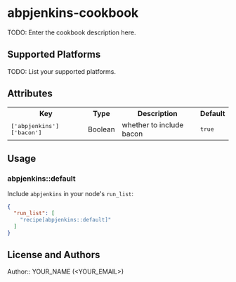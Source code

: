 # abpjenkins-cookbook

TODO: Enter the cookbook description here.

## Supported Platforms

TODO: List your supported platforms.

## Attributes

<table>
  <tr>
    <th>Key</th>
    <th>Type</th>
    <th>Description</th>
    <th>Default</th>
  </tr>
  <tr>
    <td><tt>['abpjenkins']['bacon']</tt></td>
    <td>Boolean</td>
    <td>whether to include bacon</td>
    <td><tt>true</tt></td>
  </tr>
</table>

## Usage

### abpjenkins::default

Include `abpjenkins` in your node's `run_list`:

```json
{
  "run_list": [
    "recipe[abpjenkins::default]"
  ]
}
```

## License and Authors

Author:: YOUR_NAME (<YOUR_EMAIL>)
